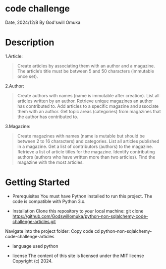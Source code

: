 # code challenge

Date, 2024/12/8 By God'swill Omuka

# Description
1.Article:

 >Create articles by associating them with an author and a magazine.
 >The article’s title must be between 5 and 50 characters (immutable once set).

2.Author:
 >Create authors with names (name is immutable after creation).
 >List all articles written by an author.
 >Retrieve unique magazines an author has contributed to.
 >Add articles to a specific magazine and associate them with an author.
 >Get topic areas (categories) from magazines that the author has contributed to.

 3.Magazine:
 >Create magazines with names (name is mutable but should be between 2 to 16 characters) and categories.
 >List all articles published in a magazine.
 >Get a list of contributors (authors) to the magazine.
 >Retrieve a list of article titles for the magazine.
 >Identify contributing authors (authors who have written more than two articles).
 >Find the magazine with the most articles.

# Getting Started
- Prerequisites
You must have Python installed to run this project. The code is compatible with Python 3.x.

- Installation
Clone this repository to your local machine:
  git clone https://github.com/Godswillomuka/python-non-sqlalchemy-code-challenge-articles.git

Navigate into the project folder:
Copy code
cd python-non-sqlalchemy-code-challenge-articles

- language used
python

- license
The content of this site is licensed under the MIT license Copyright (c) 2024.
